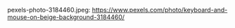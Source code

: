 pexels-photo-3184460.jpeg: https://www.pexels.com/photo/keyboard-and-mouse-on-beige-background-3184460/
